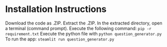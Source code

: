 # Installation Instructions

Download the code as .ZIP.
Extract the .ZIP.
In the extracted directory, open a terminal (command prompt).
Execute the following command:
```pip -r requirement.txt```
Execute the python file with
```python question_generator.py```
To run the app:
```steamlit run question_generator.py```

